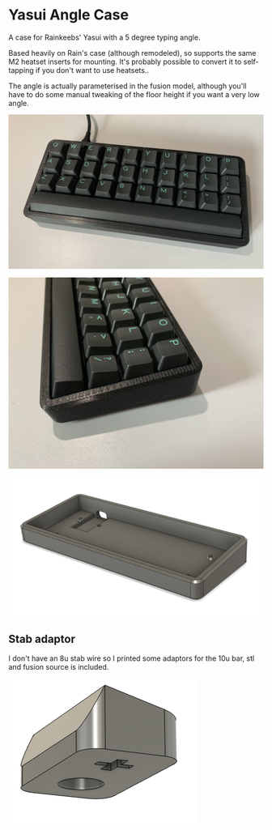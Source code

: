 # Yasui Angle Case

A case for Rainkeebs' Yasui with a 5 degree typing angle.

Based heavily on Rain's case (although remodeled), so supports the same
M2 heatset inserts for mounting. It's probably possible to convert it to
self-tapping if you don't want to use heatsets.. 

The angle is actually parameterised in the fusion model, although you'll have 
to do some manual tweaking of the floor height if you want a very low angle.

![top pic](top.jpg)

![side pic](side.jpg)

![model pic](model.png)

## Stab adaptor

I don't have an 8u stab wire so I printed some adaptors for the 10u bar, stl and fusion source is included.

![stab adaptor model](stab_adaptor_model.png)
